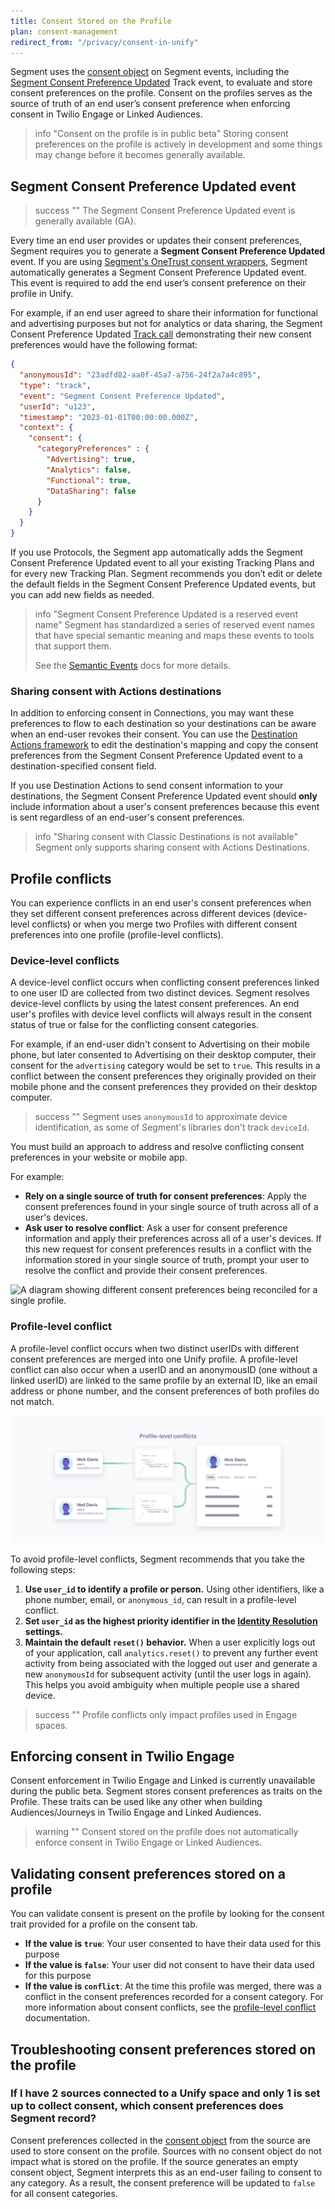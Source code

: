 ```yaml
---
title: Consent Stored on the Profile
plan: consent-management
redirect_from: "/privacy/consent-in-unify"
---
```


Segment uses the [consent object](/docs/privacy/consent-management/consent-in-segment-connections/#consent-object) on Segment events, including the [Segment Consent Preference Updated](#segment-consent-preference-updated-event) Track event, to evaluate and store consent preferences on the profile. Consent on the profiles serves as the source of truth of an end user’s consent preference when enforcing consent in Twilio Engage or Linked Audiences.

> info "Consent on the profile is in public beta"
> Storing consent preferences on the profile is actively in development and some things may change before it becomes generally available.


## Segment Consent Preference Updated event

> success ""
> The Segment Consent Preference Updated event is generally available (GA). 

Every time an end user provides or updates their consent preferences, Segment requires you to generate a **Segment Consent Preference Updated** event. If you are using [Segment's OneTrust consent wrappers](/docs/privacy/consent-management/configure-consent-management/#step-2-integrating-your-cmp-with-segment), Segment automatically generates a Segment Consent Preference Updated event. This event is required to add the end user’s consent preference on their profile in Unify.

For example, if an end user agreed to share their information for functional and advertising purposes but not for analytics or data sharing, the Segment Consent Preference Updated [Track call](/docs/connections/spec/track/) demonstrating their new consent preferences would have the following format:

``` json
{
  "anonymousId": "23adfd82-aa0f-45a7-a756-24f2a7a4c895",
  "type": "track",
  "event": "Segment Consent Preference Updated",
  "userId": "u123",
  "timestamp": "2023-01-01T00:00:00.000Z",
  "context": {
    "consent": {
      "categoryPreferences" : {
        "Advertising": true,
        "Analytics": false,
        "Functional": true,
        "DataSharing": false
      }
    }
  }
}
```

If you use Protocols, the Segment app automatically adds the Segment Consent Preference Updated event to all your existing Tracking Plans and for every new Tracking Plan. Segment recommends you don’t edit or delete the default fields in the Segment Consent Preference Updated events, but you can add new fields as needed.

> info "Segment Consent Preference Updated is a reserved event name"
> Segment has standardized a series of reserved event names that have special semantic meaning and maps these events to tools that support them.
>
> See the [Semantic Events](/docs/connections/spec/semantic/) docs for more details.

### Sharing consent with Actions destinations

In addition to enforcing consent in Connections, you may want these preferences to flow to each destination so your destinations can be aware when an end-user revokes their consent. You can use the [Destination Actions framework](/docs/connections/destinations/destination-actions) to edit the destination's mapping and copy the consent preferences from the Segment Consent Preference Updated event to a destination-specified consent field. 

If you use Destination Actions to send consent information to your destinations, the Segment Consent Preference Updated event should **only** include information about a user's consent preferences because this event is sent regardless of an end-user's consent preferences. 

> info "Sharing consent with Classic Destinations is not available"
> Segment only supports sharing consent with Actions Destinations. 

## Profile conflicts
You can experience conflicts in an end user's consent preferences when they set different consent preferences across different devices (device-level conflicts) or when you merge two Profiles with different consent preferences into one profile (profile-level conflicts).

### Device-level conflicts
A device-level conflict occurs when conflicting consent preferences linked to one user ID are collected from two distinct devices. Segment resolves device-level conflicts by using the latest consent preferences. An end user's profiles with device level conflicts will always result in the consent status of true or false for the conflicting consent categories.

For example, if an end-user didn't consent to Advertising on their mobile phone, but later consented to Advertising on their desktop computer, their consent for the `advertising` category would be set to `true`. This results in a conflict between the consent preferences they originally provided on their mobile phone and the consent preferences they provided on their desktop computer.

> success ""
> Segment uses `anonymousId` to approximate device identification, as some of Segment's libraries don't track `deviceId`.

You must build an approach to address and resolve conflicting consent preferences in your website or mobile app. 

For example:
- **Rely on a single source of truth for consent preferences**: Apply the consent preferences found in your single source of truth across all of a user's devices.
- **Ask user to resolve conflict**: Ask a user for consent preference information and apply their preferences across all of a user's devices. If this new request for consent preferences results in a conflict with the information stored in your single source of truth, prompt your user to resolve the conflict and provide their consent preferences. 

![A diagram showing different consent preferences being reconciled for a single profile.](images/device-level-consent-conflcit.png)

### Profile-level conflict
A profile-level conflict occurs when two distinct userIDs with different consent preferences are merged into one Unify profile. A profile-level conflict can also occur when a userID and an anonymousID (one without a linked userID) are linked to the same profile by an external ID, like an email address or phone number, and the consent preferences of both profiles do not match. 

![A diagram showing different users linked to one profile.](images/profile-level-consent-conflict.png)

To avoid profile-level conflicts, Segment recommends that you take the following steps:
1. **Use `user_id` to identify a profile or person.** Using other identifiers, like a phone number, email, or `anonymous_id`, can result in a profile-level conflict. 
2. **Set `user_id` as the highest priority identifier in the [Identity Resolution](/docs/unify/identity-resolution/identity-resolution-settings/#priority) settings.**
3. **Maintain the default `reset()` behavior.** When a user explicitly logs out of your application, call `analytics.reset()` to prevent any further event activity from being associated with the logged out user and generate a new `anonymousId` for subsequent activity (until the user logs in again). This helps you avoid ambiguity when multiple people use a shared device. 

> success ""
> Profile conflicts only impact profiles used in Engage spaces.

## Enforcing consent in Twilio Engage
Consent enforcement in Twilio Engage and Linked is currently unavailable during the public beta. Segment stores consent preferences as traits on the Profile. These traits can be used like any other when building Audiences/Journeys in Twilio Engage and Linked Audiences. 

> warning ""
> Consent stored on the profile does not automatically enforce consent in Twilio Engage or Linked Audiences.

## Validating consent preferences stored on a profile
You can validate consent is present on the profile by looking for the consent trait provided for a profile on the consent tab.

- **If the value is `true`**: Your user consented to have their data used for this purpose
- **If the value is `false`**: Your user did not consent to have their data used for this purpose
- **If the value is `conflict`**: At the time this profile was merged, there was a conflict in the consent preferences recorded for a consent category. For more information about consent conflicts, see the [profile-level conflict](#profile-level-conflict) documentation.


## Troubleshooting consent preferences stored on the profile

### If I have 2 sources connected to a Unify space and only 1 is set up to collect consent, which consent preferences does Segment record?
Consent preferences collected in the [consent object](/docs/privacy/consent-management/consent-in-segment-connections/#consent-object) from the source are used to store consent on the profile. Sources with no consent object do not impact what is stored on the profile. If the source generates an empty consent object, Segment interprets this as an end-user failing to consent to any category. As a result, the consent preference will be updated to `false` for all consent categories.